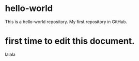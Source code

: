 # hello-world
This is a hello-world repository. My first repository in GitHub.

# first time to edit this document.

lalala
